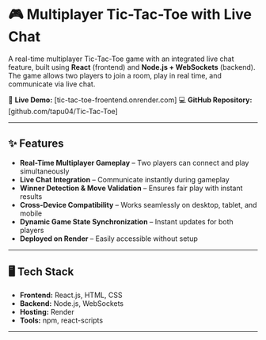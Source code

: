# 🎮 Multiplayer Tic-Tac-Toe with Live Chat

A real-time multiplayer Tic-Tac-Toe game with an integrated live chat feature, built using **React** (frontend) and **Node.js + WebSockets** (backend).  
The game allows two players to join a room, play in real time, and communicate via live chat.  

🚀 **Live Demo:** [tic-tac-toe-froentend.onrender.com]
💻 **GitHub Repository:** [github.com/tapu04/Tic-Tac-Toe]  

---

## ✨ Features

- **Real-Time Multiplayer Gameplay** – Two players can connect and play simultaneously
- **Live Chat Integration** – Communicate instantly during gameplay
- **Winner Detection & Move Validation** – Ensures fair play with instant results
- **Cross-Device Compatibility** – Works seamlessly on desktop, tablet, and mobile
- **Dynamic Game State Synchronization** – Instant updates for both players
- **Deployed on Render** – Easily accessible without setup

---

## 🖥 Tech Stack

- **Frontend:** React.js, HTML, CSS
- **Backend:** Node.js, WebSockets
- **Hosting:** Render
- **Tools:** npm, react-scripts

---
